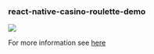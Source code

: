 ### react-native-casino-roulette-demo

![](https://cdn.rawgit.com/DKbyo/react-native-roulette-casino-demo/711e0cc2/demo.gif)

For more information see [here](https://github.com/DKbyo/react-native-casino-roulette)
